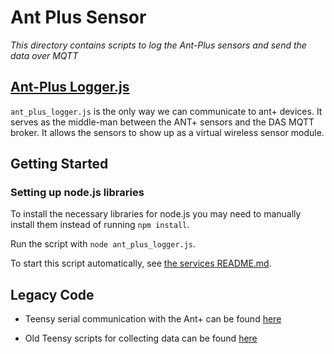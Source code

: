 # Ant Plus Sensor

*This directory contains scripts to log the Ant-Plus sensors and send the data over MQTT*

## **[Ant-Plus Logger.js](https://github.com/monash-human-power/data-acquisition-system/blob/master/ant_plus_sensor/ant_plus_logger.js)**
`ant_plus_logger.js` is the only way we can communicate to ant+ devices. It serves as the middle-man between the ANT+ sensors and the DAS MQTT broker. It allows the sensors to show up as a virtual wireless sensor module.

## **Getting Started**

### Setting up node.js libraries
To install the necessary libraries for node.js you may need to manually install them instead of running `npm install`.

Run the script with `node ant_plus_logger.js`.

To start this script automatically, see [the services README.md](/services/README.md).

## **Legacy Code**
+ Teensy serial communication with the Ant+ can be found [here](https://github.com/monash-human-power/data-acquisition-system/blob/v2/Raspi/DAS.js)

+ Old Teensy scripts for collecting data can be found [here](https://github.com/monash-human-power/data-acquisition-system/tree/v2/Teensy)
